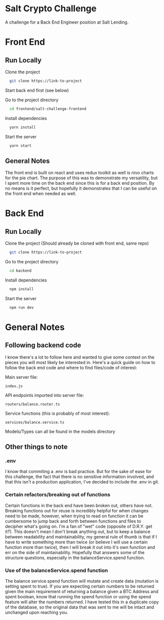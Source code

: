 # Salt Crypto Challenge

A challenge for a Back End Engineer position at Salt Lending.

# Front End

## Run Locally

Clone the project

```bash
  git clone https://link-to-project
```

Start back end first (see below)

Go to the project directory

```bash
  cd frontend/salt-challenge-frontend
```

Install dependencies

```bash
  yarn install
```

Start the server

```bash
  yarn start
```

## General Notes

The front end is built on react and uses redux toolkit as well is nivo charts for the
pie chart. The purpose of this was to demonstrate my versatility, but I spent more time on
the back end since this is for a back end position. By no means is it perfect, but hopefully
it demonstrates that I can be useful on the front end when needed as well.

# Back End

## Run Locally

Clone the project (Should already be cloned with front end, same repo)

```bash
  git clone https://link-to-project
```

Go to the project directory

```bash
  cd backend
```

Install dependencies

```bash
  npm install
```

Start the server

```bash
  npm run dev
```

# General Notes

## Following backend code

I know there's a lot to follow here and wanted to give some context on the pieces you will
most likely be interested in. Here's a quick guide on how to follow the back end code and
where to find files/code of interest:

Main server file:

```
index.js
```

API endpoints imported into server file:

```
routers/balance.router.ts
```

Service functions (this is probably of most interest):

```
services/balance.service.ts
```

Models/Types can all be found in the models directory

## Other things to note

### .env

I know that commiting a .env is bad practice. But for the sake of ease for this challenge,
the fact that there is no sensitive information involved, and that this isn't a production
application, I've decided to include the .env in git.

### Certain refactors/breaking out of functions

Certain functions in the back end have been broken out, others have not. Breaking functions
out for reuse is incredibly helpful for when changes need to be made, however, when trying
to read on function it can be cumbersome to jump back and forth between functions and files
to decipher what's going on. I'm a fan of "wet" code (opposite of D.R.Y. get it?). This
doesn't mean I don't break anything out, but to keep a balance between readability and
maintainability, my general rule of thumb is that if I have to write something more than
twice (or believe I will use a certain function more than twice), then I will break it out
into it's own function and err on the side of maintainability. Hopefully that answers some
of the structure questions, especially in the balanceService.spend function.

### Use of the balanceService.spend function

The balance service.spend function will mutate and create data (mutation is setting spent
to true). If you are expecting certain numbers to be returned given the main requirement
of returning a balance given a BTC Address and spent boolean, know that running the spend
function or using the spend feature will alter the numbers returned. I have tested this in
a duplicate copy of the database, so the original data that was sent to me will be intact
and unchanged upon reaching you.
